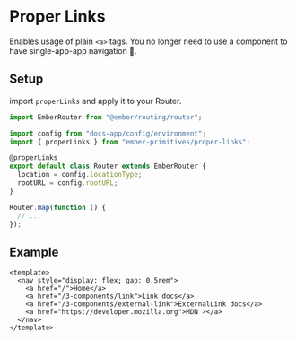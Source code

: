 # Proper Links

Enables usage of plain `<a>` tags.
You no longer need to use a component to have single-app-app navigation 🎉.

## Setup

import `properLinks` and apply it to your Router.

```js
import EmberRouter from "@ember/routing/router";

import config from "docs-app/config/environment";
import { properLinks } from "ember-primitives/proper-links";

@properLinks
export default class Router extends EmberRouter {
  location = config.locationType;
  rootURL = config.rootURL;
}

Router.map(function () {
  // ...
});
```

## Example

```gjs live preview 
<template>
  <nav style="display: flex; gap: 0.5rem">
    <a href="/">Home</a> 
    <a href="/3-components/link">Link docs</a> 
    <a href="/3-components/external-link">ExternalLink docs</a> 
    <a href="https://developer.mozilla.org">MDN ➚</a> 
  </nav>
</template>
```
